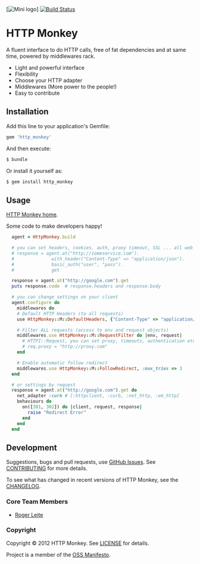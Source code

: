 [![Mini logo](https://raw.github.com/rogerleite/http_monkey/gh-pages/images/m1_pb.png)] [![Build Status](https://secure.travis-ci.org/rogerleite/http_monkey.png?branch=master)](https://travis-ci.org/rogerleite/http_monkey)

# HTTP Monkey

A fluent interface to do HTTP calls, free of fat dependencies and at same time, powered by middlewares rack.
* Light and powerful interface
* Flexibility
* Choose your HTTP adapter
* Middlewares (More power to the people!)
* Easy to contribute

## Installation

Add this line to your application's Gemfile:

```ruby
gem 'http_monkey'
```

And then execute:

```sh
$ bundle
```

Or install it yourself as:

```sh
$ gem install http_monkey
```

## Usage

[HTTP Monkey home](http://rogerleite.github.com/http_monkey/).

Some code to make developers happy!

``` ruby
  agent = HttpMonkey.build

  # you can set headers, cookies, auth, proxy timeout, SSL ... all web stuff.
  # response = agent.at("http://someservice.com").
  #              with_header("Content-Type" => "application/json").
  #              basic_auth("user", "pass").
  #              get

  response = agent.at("http://google.com").get
  puts response.code  # response.headers and response.body

  # you can change settings on your client
  agent.configure do
    middlewares do
    # Default HTTP Headers (to all requests)
    use HttpMonkey::M::DefaultHeaders, {"Content-Type" => "application/json"}

    # Filter ALL requests (access to env and request objects)
    middlewares.use HttpMonkey::M::RequestFilter do |env, request|
      # HTTPI::Request, you can set proxy, timeouts, authentication etc.
      # req.proxy = "http://proxy.com"
    end

    # Enable automatic follow redirect
    middlewares.use HttpMonkey::M::FollowRedirect, :max_tries => 3
  end

  # or settings by request
  response = agent.at("http://google.com").get do
    net_adapter :curb # [:httpclient, :curb, :net_http, :em_http]
    behaviours do
      on([301, 302]) do |client, request, response|
        raise "Redirect Error"
      end
    end
  end
```

## Development

Suggestions, bugs and pull requests, use [GitHub Issues](http://github.com/rogerleite/http_monkey/issues). See [CONTRIBUTING](https://github.com/rogerleite/http_monkey/blob/master/CONTRIBUTING.md) for more details.

To see what has changed in recent versions of HTTP Monkey, see the [CHANGELOG](https://github.com/rogerleite/http_monkey/blob/master/CHANGELOG.md).

### Core Team Members

* [Roger Leite](mailto:roger.barreto@gmail.com)

### Copyright

Copyright © 2012 HTTP Monkey. See [LICENSE](https://github.com/rogerleite/http_monkey/blob/master/LICENSE) for details.

Project is a member of the [OSS Manifesto](http://ossmanifesto.com/).
